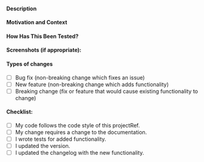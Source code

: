 <!-- Provide a general summary of your changes in the Title above -->

#### Description
<!-- Describe your changes in detail -->

#### Motivation and Context
<!-- Why is this change required? What problem does it solve? -->
<!-- If it fixes an open issue, please link to the issue here. -->

#### How Has This Been Tested?
<!-- Please describe in detail how you tested your changes. -->
<!-- See how your change affects other areas of the code, etc. -->

#### Screenshots (if appropriate):

#### Types of changes
<!-- What types of changes does your code introduce? Put an `x` in all the boxes that apply: -->
- [ ] Bug fix (non-breaking change which fixes an issue)
- [ ] New feature (non-breaking change which adds functionality)
- [ ] Breaking change (fix or feature that would cause existing functionality to change)

#### Checklist:
<!-- Go over all the following points, and put an `x` in all the boxes that apply. -->
<!-- If you're unsure about any of these, don't hesitate to ask. We're here to help! -->
- [ ] My code follows the code style of this projectRef.
- [ ] My change requires a change to the documentation.
- [ ] I wrote tests for added functionality.
- [ ] I updated the version.
- [ ] I updated the changelog with the new functionality.
